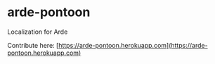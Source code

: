 # arde-pontoon
Localization for Arde

Contribute here:
[https://arde-pontoon.herokuapp.com](https://arde-pontoon.herokuapp.com)
